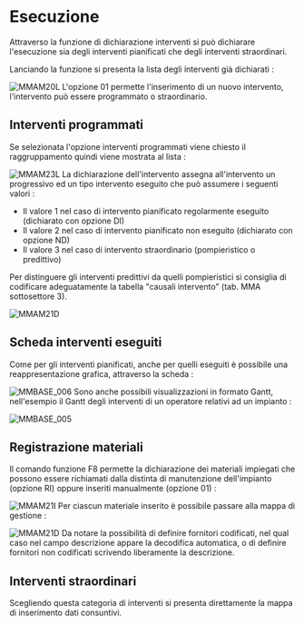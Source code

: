 # Esecuzione
Attraverso la funzione di dichiarazione interventi si può dichiarare l'esecuzione sia degli interventi pianificati che degli interventi straordinari.

Lanciando la funzione si presenta la lista degli interventi già dichiarati : 


![MMAM20L](http://doc.smeup.com/immagini/MMBASE_03/MMAM20L.png)
L'opzione 01 permette l'inserimento di un nuovo intervento, l'intervento può essere programmato o straordinario.

## Interventi programmati
Se selezionata l'opzione interventi programmati viene chiesto il raggruppamento quindi viene mostrata al lista : 


![MMAM23L](http://doc.smeup.com/immagini/MMBASE_03/MMAM23L.png)
La dichiarazione dell'intervento assegna all'intervento un progressivo ed un tipo intervento eseguito che può assumere i seguenti valori : 

- Il valore 1 nel caso di intervento pianificato regolarmente eseguito (dichiarato con opzione DI)
- Il valore 2 nel caso di intervento pianificato non eseguito (dichiarato con opzione ND)
- Il valore 3 nel caso di intervento straordinario (pompieristico o predittivo)


Per distinguere gli interventi predittivi da quelli pompieristici si consiglia di codificare adeguatamente la tabella "causali intervento" (tab. MMA sottosettore 3).

![MMAM21D](http://doc.smeup.com/immagini/MMBASE_03/MMAM21D.png)
## Scheda interventi eseguiti
Come per gli interventi pianificati, anche per quelli eseguiti è possibile una reappresentazione grafica, attraverso la scheda : 


![MMBASE_006](http://doc.smeup.com/immagini/MMBASE_03/MMBASE_006.png)
Sono anche possibili visualizzazioni in formato Gantt, nell'esempio il Gantt degli interventi di un operatore relativi ad un impianto : 


![MMBASE_005](http://doc.smeup.com/immagini/MMBASE_03/MMBASE_005.png)
## Registrazione materiali
Il comando funzione F8 permette la dichiarazione dei materiali impiegati che possono essere richiamati dalla distinta di manutenzione dell'impianto (opzione RI) oppure inseriti manualmente (opzione 01) : 


![MMAM21I](http://doc.smeup.com/immagini/MMBASE_03/MMAM21I.png)
Per ciascun materiale inserito è possibile passare alla mappa di gestione : 


![MMAM21D](http://doc.smeup.com/immagini/MMBASE_03/MMAM21D.png)
Da notare la possibilità di definire fornitori codificati, nel qual caso nel campo descrizione appare la decodifica automatica, o di definire fornitori non codificati scrivendo liberamente la descrizione.


## Interventi straordinari
Scegliendo questa categoria di interventi si presenta direttamente la mappa di inserimento dati consuntivi.
